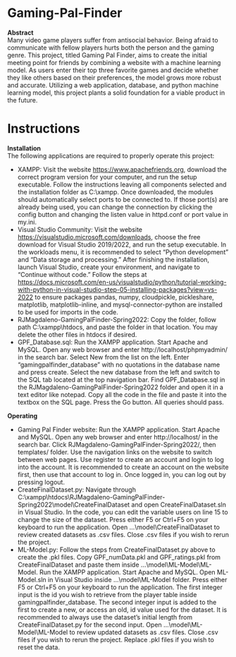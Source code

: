 # Gaming-Pal-Finder
**Abstract**<br>
Many video game players suffer from antisocial behavior. Being afraid to communicate with fellow players hurts both the person and the gaming genre. This project, titled Gaming Pal Finder, aims to create the initial meeting point for friends by combining a website with a machine learning model. As users enter their top three favorite games and decide whether they like others based on their preferences, the model grows more robust and accurate. Utilizing a web application, database, and python machine learning model, this project plants a solid foundation for a viable product in the future.

# Instructions
**Installation**<br>
The following applications are required to properly operate this project:
- XAMPP: Visit the website https://www.apachefriends.org, download the correct program version for your computer, and run the setup executable. Follow the instructions leaving all components selected and the installation folder as C:\xampp. Once downloaded, the modules should automatically select ports to be connected to. If those port(s) are already being used, you can change the connection by clicking the config button and changing the listen value in httpd.conf or port value in my.ini.
- Visual Studio Community: Visit the website https://visualstudio.microsoft.com/downloads, choose the free download for Visual Studio 2019/2022, and run the setup executable. In the workloads menu, it is recommended to select “Python development” and “Data storage and processing.” After finishing the installation, launch Visual Studio, create your environment, and navigate to “Continue without code.” Follow the steps at https://docs.microsoft.com/en-us/visualstudio/python/tutorial-working-with-python-in-visual-studio-step-05-installing-packages?view=vs-2022 to ensure packages pandas, numpy, cloudpickle, pickleshare, matplotlib, matplotlib-inline, and mysql-connector-python are installed to be used for imports in the code.
- RJMagdaleno-GamingPalFinder-Spring2022: Copy the folder, follow path C:\xampp\htdocs, and paste the folder in that location. You may delete the other files in htdocs if desired. 
- GPF_Database.sql: Run the XAMPP application. Start Apache and MySQL. Open any web browser and enter http://localhost/phpmyadmin/ in the search bar. Select New from the list on the left. Enter “gamingpalfinder_database” with no quotations in the database name and press create. Select the new database from the left and switch to the SQL tab located at the top navigation bar. Find GPF_Database.sql in the RJMagdaleno-GamingPalFinder-Spring2022 folder and open it in a text editor like notepad. Copy all the code in the file and paste it into the textbox on the SQL page. Press the Go button. All queries should pass.

**Operating**<br>
- Gaming Pal Finder website: Run the XAMPP application. Start Apache and MySQL. Open any web browser and enter http://localhost/ in the search bar. Click RJMagdaleno-GamingPalFinder-Spring2022/, then templates/ folder. Use the navigation links on the website to switch between web pages. Use register to create an account and login to log into the account. It is recommended to create an account on the website first, then use that account to log in. Once logged in, you can log out by pressing logout.
- CreateFinalDataset.py: Navigate through C:\xampp\htdocs\RJMagdaleno-GamingPalFinder-Spring2022\model\CreateFinalDataset and open CreateFinalDataset.sln in Visual Studio. In the code, you can edit the variable users on line 15 to change the size of the dataset. Press either F5 or Ctrl+F5 on your keyboard to run the application. Open …\model\CreateFinalDataset to review created datasets as .csv files. Close .csv files if you wish to rerun the project.
- ML-Model.py: Follow the steps from CreateFinalDataset.py above to create the .pkl files.  Copy GPF_numData.pkl and GPF_ratings.pkl from CreateFinalDataset and paste them inside …\model\ML-Model\ML-Model. Run the XAMPP application. Start Apache and MySQL. Open ML-Model.sln in Visual Studio inside …\model\ML-Model folder. Press either F5 or Ctrl+F5 on your keyboard to run the application. The first integer input is the id you wish to retrieve from the player table inside gamingpalfinder_database. The second integer input is added to the first to create a new, or access an old, id value used for the dataset. It is recommended to always use the dataset’s initial length from CreateFinalDataset.py for the second input. Open …\model\ML-Model\ML-Model to review updated datasets as .csv files. Close .csv files if you wish to rerun the project. Replace .pkl files if you wish to reset the data.
